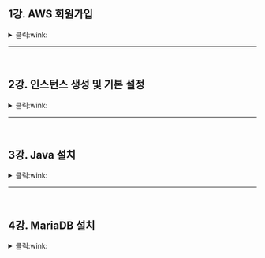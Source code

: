 ## 1강. AWS 회원가입

<details>
    <summary> 클릭:wink: </summary> 
<br>
  
* Sign up for AWS   

Root user email address : 본인 이메일   
AWS account name : 닉네임   
Verift address email 클릭   
본인이 입력한 이메일에 인증번호 확인 후 입력   
비밀번호 입력   
<br>

Personal - for your projectc 체크   
한국주소 영어로 입력(네이버에 한글 주소 영어로 검색)   
<br>

해외 결재까지 가능한 카드 등록   
카드 소유자 기재   
영수증을 받을 이메일 기재(가입 이메일과 동일해도 됨)   
<br>

핸드폰 인증 페이지   
인증번호 입력   
<br>

select a support plan : 가장 왼쪽 체크   
  
<br>
</details>

* * *
<br>

## 2강. 인스턴스 생성 및 기본 설정   

<details>
    <summary> 클릭:wink: </summary> 
<br>
  
* Lightsail 검색   

인스턴스 생성 클릭   
인스턴스 위치 : 서울 로 설정   
인스턴스 이미지 선택 - 플랫폼 선택 : 리눅스/유닉스   
인스턴스 이미지 선택 - 청사진 선택 - OS전용, 아마존 리눅스2(추천)   
인스턴스 플랜 선택 -  10달러 (3개월 무료니까~)   
인스턴스 식별 - 본인이 설정하고 싶은 이름 설정   
인스턴스 만들기 클릭   
<br>

인스턴스 생성 후 Putty와 같은 ssh Tool 등으로 접속   
하지만 생성된 인스턴스 우측 상단 오렌지 상자 클릭하여 바로 접속 가능   
```
접속 시 update 하라는 말과 함께 명령어 출력, 이에 맞게 update 실시
#sudo yum update   
#y   

Complete! 되면   
#hostname   
[hostname 이름 변경] #sudo hostnamectl set -hostname 원하는이름   
[변경된 hostname 확인 목적] #hostname   
해당 터미널 리부팅하면 'user@변경된 이름' 확인 가능
```
<br>   

```
[서버시간 확인] #date   
위 내용 확인 결과 현재 '서울'시간과 다름
[시간 맞추기] #sudo timedatectl set timezone Asia/Seoul
[정상적으로 시간 나오는 것 확인 목적] #date  
```

여기까지 AWS 인스턴스 생성 및 Lightsail 기본 세팅 완료   
고정아이피는 데이터베이스 연결 시 함께 할 예정   

<br>
</details>

* * *
<br>

## 3강. Java 설치   

<details>
    <summary> 클릭:wink: </summary> 
<br>
  
(2강에서 생성한 인스턴스 터미널에서 실습 중)
<br>

```
** Java 설치 **

[list에서 다운받을 수 있는 항목들 확인] #yum list
[list에서 'java 11' 포함된 것 찾기] #yum list | grep java-11
출력된 항목 중 'headless' 포함된 것 설치
headless는 GUI 관련된 것이 포함되지 않은 것
서버에서 기동시 인터페이스가 필요없으므로 headless 다운 받으면 됨
[java11 설치] #sudo yum install java-11-amazon-corretto-headless
#y

Complete! 되면 잘 설치됬는지 확인
[지금까지 내용 지우기]#clear
#java -version
#javac -version
```
```
** Java 파일 만들기 **

[현재 디렉토리 확인(print working directory)] #pwd
[디렉토리 만들기] #mkdir 원하는 폴더이름
[list 확인하여 방금 만든 폴더 확인] #ls
(이제 원하는 폴더이름을 'ssum'이라 하겠음)

#cd ssum
[java 파일 만들기] #vi Hello.java
Hello.java 열리면 i(insert) 입력 후 코드 입력
```
```java
public class Hello {
  public static void main(String[] args) {
    System.out.pringln("Hello World");
  }
}
```
```
Hello.java 입력이 끝나면
[입력 내용 저장하고 command line으로 나가기] esc → :wq  → enter

#clear
[Hello.java 확인 가능] #ls
[현재 경로 확인] #pwd
[파일이 있는 디렉토리 가서 java 파일 컴파일하기] #javac Hello.java

#ls
Hello.class 확인

#java Hello
Hello World 출력
``` 

Java 설치 후 컴파일하여 정상적으로 설치되어 작동하는 것 확인

<br>
</details>

* * *
<br>

## 4강. MariaDB 설치   

<details>
    <summary> 클릭:wink: </summary> 
<br>
    
(2강에서 생성한 인스턴스 터미널에서 실습 중)
(3강에서 java 설치 및 컴파일 테스트 완료)
<br>

```
[list에서 mariadb 확인] #yum list | grep mariadb
출력 결과 mariadb5 ver.5보다 더 상위 버전 mariadb 필요
  
yum ~ 통해서 다운로드 가능하지만 yum 에서 설정이 필요함
편하게 다운받기 위해 아마존 패키지 활용하여 상위 버전 mariadb 설치
[다운받을 수 있는 패키지 확인] #amazon-linux-extras
#amazon-linux-extras | grep mariadb
#sudo amazon-linux-extras install mariadb10.5
#y
#clear
    
[설치확인] #mariadb -V
          #mysql -V
[초기 패스워드 설정] #
```
  
<br>
</details>
